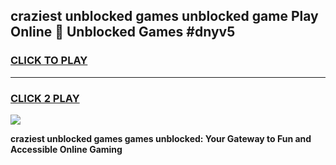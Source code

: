 
## craziest unblocked games unblocked game Play Online 👋 Unblocked Games #dnyv5
<h3>
<a href="https://premium.freeplayer.one?title=craziest_unblocked_games&ref=21F">CLICK TO PLAY</a></h3>
<hr>

<h3>
<a href="https://premium.freeplayer.one?title=craziest_unblocked_games&ref=21F">CLICK 2 PLAY</a>
  
</h3>

<a href="https://premium.freeplayer.one?title=craziest_unblocked_games&ref=21F/"><img src="https://clearcache.store/games.png"></a>


**craziest unblocked games games unblocked: Your Gateway to Fun and Accessible Online Gaming**
